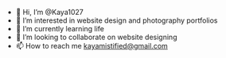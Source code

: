- 👋 Hi, I’m @Kaya1027
- 👀 I’m interested in website design and photography portfolios
- 🌱 I’m currently learning life
- 💞️ I’m looking to collaborate on website designing
- 📫 How to reach me kayamistified@gmail.com

<!---
Kaya1027/Kaya1027 is a ✨ special ✨ repository because its `README.md` (this file) appears on your GitHub profile.
You can click the Preview link to take a look at your changes.
--->
